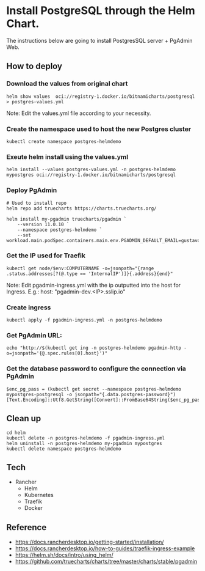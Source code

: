# Install PostgreSQL through the Helm Chart.

The instructions below are going to install PostgresSQL server + PgAdmin Web.

## How to deploy

### Download the values from original chart
```
helm show values  oci://registry-1.docker.io/bitnamicharts/postgresql > postgres-values.yml
```
Note: Edit the values.yml file according to your necessity.

### Create the namespace used to host the new Postgres cluster 
```
kubectl create namespace postgres-helmdemo
```

### Exeute helm install using the values.yml 
```
helm install --values postgres-values.yml -n postgres-helmdemo mypostgres oci://registry-1.docker.io/bitnamicharts/postgresql
```

### Deploy PgAdmin
```
# Used to install repo
helm repo add truecharts https://charts.truecharts.org/

helm install my-pgadmin truecharts/pgadmin `
    --version 11.0.10 `
    --namespace postgres-helmdemo `
    --set workload.main.podSpec.containers.main.env.PGADMIN_DEFAULT_EMAIL=gustavo.scheffer@mechabuda.com,workload.main.podSpec.containers.main.env.PGADMIN_DEFAULT_PASSWORD=MojaZona123#
```

### Get the IP used for Traefik
```
kubectl get node/$env:COMPUTERNAME -o=jsonpath="{range .status.addresses[?(@.type == 'InternalIP')]}{.address}{end}"
```
Note: Edit pgadmin-ingress.yml with the ip outputted into the host for Ingress. E.g.: host: "pgadmin-dev.\<IP\>.sslip.io"

### Create ingress
```
kubectl apply -f pgadmin-ingress.yml -n postgres-helmdemo
```

### Get PgAdmin URL: 
```
echo "http://$(kubectl get ing -n postgres-helmdemo pgadmin-http -o=jsonpath='{@.spec.rules[0].host}')"
```

### Get the database password to configure the connection via PgAdmin
```
$enc_pg_pass = (kubectl get secret --namespace postgres-helmdemo mypostgres-postgresql -o jsonpath="{.data.postgres-password}")
[Text.Encoding]::Utf8.GetString([Convert]::FromBase64String($enc_pg_pass))
```

## Clean up
```
cd helm
kubectl delete -n postgres-helmdemo -f pgadmin-ingress.yml
helm uninstall -n postgres-helmdemo my-pgadmin mypostgres
kubectl delete namespace postgres-helmdemo
```

## Tech
* Rancher 
  * Helm 
  * Kubernetes
  * Traefik
  * Docker

## Reference
- https://docs.rancherdesktop.io/getting-started/installation/
- https://docs.rancherdesktop.io/how-to-guides/traefik-ingress-example
- https://helm.sh/docs/intro/using_helm/
- https://github.com/truecharts/charts/tree/master/charts/stable/pgadmin